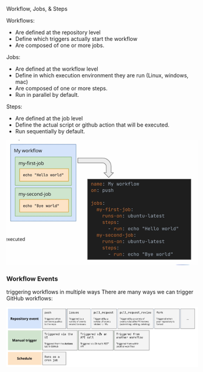 Workflow, Jobs, & Steps

Workflows:

- Are defined at the repository level
- Define which triggers actually start the workflow
- Are composed of one or more jobs.

Jobs:

- Are defined at the workflow level
- Define in which execution environment they are run (Linux, windows, mac)
- Are composed of one or more steps.
- Run in parallel by default.

Steps:

- Are defined at the job level
- Define the actual script or github action that will be executed.
- Run sequentially by default.

![workflows](images/img.png)


### Workflow Events
triggering workflows in multiple ways
There are many ways we can trigger GitHub workflows:

![img.png](img.png)